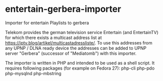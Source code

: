 # entertain-gerbera-importer
Importer for entertain Playlists to gerbera

Telekom provides the german television service Entertain (and EntertainTV) for which there exists a multicast address list at https://iptv.blog/artikel/multicastadressliste/.
To use this addresses from any UPNP / DLNA ready device the addresses can be added to UPNP server "Gerbera" (successor of "Mediatomb") with this importer.

The importer is written in PHP and intended to be used as a shell script.
It requires following packages (for example on Fedora 27):
php-cli
php-pdo
php-mysqlnd
php-mbstring
